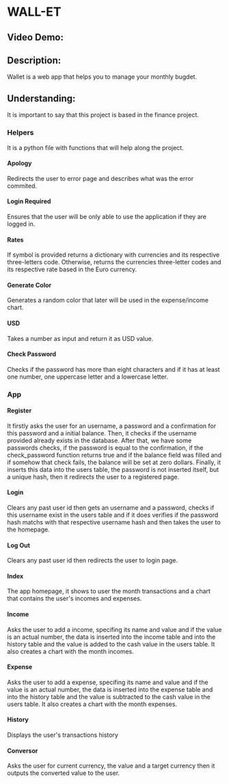 # WALL-ET
## Video Demo:  <URL HERE>
## Description:
Wallet is a web app that helps you to manage your monthly bugdet.

## Understanding:
It is important to say that this project is based in the finance project.

### Helpers
It is a python file with functions that will help along the project.

#### Apology
Redirects the user to error page and describes what was the error commited.

#### Login Required
Ensures that the user will be only able to use the application if they are logged in.

#### Rates
If symbol is provided returns a dictionary with currencies and its respective three-letters code. Otherwise, returns the currencies three-letter codes and its respective rate based in the Euro currency.

#### Generate Color
Generates a random color that later will be used in the expense/income chart.

#### USD
Takes a number as input and return it as USD value.

#### Check Password
Checks if the password has more than eight characters and if it has at least one number, one uppercase letter and a lowercase letter.

### App

#### Register 
It firstly asks the user for an username, a password and a confirmation for this password and a initial balance. Then, it checks if the username provided already exists in the database. After that, we have some passwords checks, if the password is equal to the confirmation, if the check_password function returns true and if the balance field was filled and if somehow that check fails, the balance will be set at zero dollars. Finally, it inserts this data into the users table, the password is not inserted itself, but a unique hash, then it redirects the user to a registered page.

#### Login
Clears any past user id then gets an username and a password, checks if this username exist in the users table and if it does verifies if the password hash matchs with that respective username hash and then takes the user to the homepage.

#### Log Out
Clears any past user id then redirects the user to login page.

#### Index
The app homepage, it shows to user the month transactions and a chart that contains the user's incomes and expenses.

#### Income
Asks the user to add a income, specifing its name and value and if the value is an actual number, the data is inserted into the income table and into the history table and the value is added to the cash value in the users table. It also creates a chart with the month incomes.

#### Expense
Asks the user to add a expense, specifing its name and value and if the value is an actual number, the data is inserted into the expense table and into the history table and the value is subtracted to the cash value in the users table. It also creates a chart with the month expenses.

#### History
Displays the user's transactions history

#### Conversor
Asks the user for current currency, the value and a target currency then it outputs the converted value to the user.